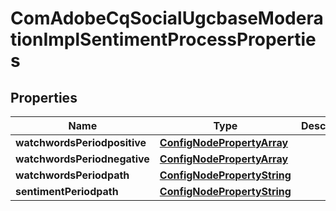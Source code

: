 
# ComAdobeCqSocialUgcbaseModerationImplSentimentProcessProperties

## Properties
Name | Type | Description | Notes
------------ | ------------- | ------------- | -------------
**watchwordsPeriodpositive** | [**ConfigNodePropertyArray**](ConfigNodePropertyArray.md) |  |  [optional]
**watchwordsPeriodnegative** | [**ConfigNodePropertyArray**](ConfigNodePropertyArray.md) |  |  [optional]
**watchwordsPeriodpath** | [**ConfigNodePropertyString**](ConfigNodePropertyString.md) |  |  [optional]
**sentimentPeriodpath** | [**ConfigNodePropertyString**](ConfigNodePropertyString.md) |  |  [optional]



